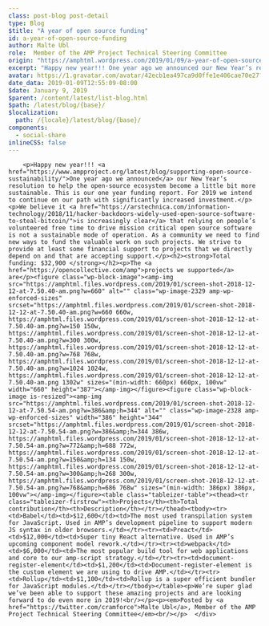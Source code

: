 ```yaml
---
class: post-blog post-detail
type: Blog
$title: "A year of open source funding"
id: a-year-of-open-source-funding
author: Malte Ubl
role:  Member of the AMP Project Technical Steering Committee
origin: "https://amphtml.wordpress.com/2019/01/09/a-year-of-open-source-funding/amp/"
excerpt: "Happy new year!!! One year ago we announced our New Year’s resolution to help the open-source ecosystem become a little bit more sustainable. This is our one year funding report. For 2019 we intend to continue on our path with significantly increased investment. We believe it is increasingly clear that relying on people’s volunteered free [&#8230;]"
avatar: https://1.gravatar.com/avatar/42ecb1ea497ca9d0ffe1e406cae70e27?s=96&d=identicon&r=G
date_data: 2019-01-09T12:55:09-08:00
$date: January 9, 2019
$parent: /content/latest/list-blog.html
$path: /latest/blog/{base}/
$localization:
  path: /{locale}/latest/blog/{base}/
components:
  - social-share
inlineCSS: false
---
```


<div class="amp-wp-article-content">

		<p>Happy new year!!! <a href="https://www.ampproject.org/latest/blog/supporting-open-source-sustainability/">One year ago we announced</a> our New Year’s resolution to help the open-source ecosystem become a little bit more sustainable. This is our one year funding report. For 2019 we intend to continue on our path with significantly increased investment.</p><p>We believe it <a href="https://arstechnica.com/information-technology/2018/11/hacker-backdoors-widely-used-open-source-software-to-steal-bitcoin/">is increasingly clear</a> that relying on people’s volunteered free time to drive mission critical open source software is not a sustainable mode of operation. As a community we need to find new ways to fund the valuable work on such projects. We strive to provide at least some financial support to projects that we directly depend on and that are accepting support.</p><h2><strong>Total funding: $32,900 </strong></h2><p>The <a href="https://opencollective.com/amp">projects we supported</a> are</p><figure class="wp-block-image"><amp-img src="https://amphtml.files.wordpress.com/2019/01/screen-shot-2018-12-12-at-7.50.40-am.png?w=660" alt="" class="wp-image-2329 amp-wp-enforced-sizes" srcset="https://amphtml.files.wordpress.com/2019/01/screen-shot-2018-12-12-at-7.50.40-am.png?w=660 660w, https://amphtml.files.wordpress.com/2019/01/screen-shot-2018-12-12-at-7.50.40-am.png?w=150 150w, https://amphtml.files.wordpress.com/2019/01/screen-shot-2018-12-12-at-7.50.40-am.png?w=300 300w, https://amphtml.files.wordpress.com/2019/01/screen-shot-2018-12-12-at-7.50.40-am.png?w=768 768w, https://amphtml.files.wordpress.com/2019/01/screen-shot-2018-12-12-at-7.50.40-am.png?w=1024 1024w, https://amphtml.files.wordpress.com/2019/01/screen-shot-2018-12-12-at-7.50.40-am.png 1302w" sizes="(min-width: 660px) 660px, 100vw" width="660" height="387"></amp-img></figure><figure class="wp-block-image is-resized"><amp-img src="https://amphtml.files.wordpress.com/2019/01/screen-shot-2018-12-12-at-7.50.54-am.png?w=386&amp;h=344" alt="" class="wp-image-2328 amp-wp-enforced-sizes" width="386" height="344" srcset="https://amphtml.files.wordpress.com/2019/01/screen-shot-2018-12-12-at-7.50.54-am.png?w=386&amp;h=344 386w, https://amphtml.files.wordpress.com/2019/01/screen-shot-2018-12-12-at-7.50.54-am.png?w=772&amp;h=688 772w, https://amphtml.files.wordpress.com/2019/01/screen-shot-2018-12-12-at-7.50.54-am.png?w=150&amp;h=134 150w, https://amphtml.files.wordpress.com/2019/01/screen-shot-2018-12-12-at-7.50.54-am.png?w=300&amp;h=268 300w, https://amphtml.files.wordpress.com/2019/01/screen-shot-2018-12-12-at-7.50.54-am.png?w=768&amp;h=686 768w" sizes="(min-width: 386px) 386px, 100vw"></amp-img></figure><table class="tableizer-table"><thead><tr class="tableizer-firstrow"><th>Projects</th><th>Total contribution</th><th>Description</th></tr></thead><tbody><tr><td>Babel</td><td>$12,600</td><td>The most used transpilation system for JavaScript. Used in AMP’s development pipeline to support modern JS syntax in older browsers.</td></tr><tr><td>Preact</td><td>$12,000</td><td>Super tiny React alternative. Used in AMP’s upcoming component model rework.</td></tr><tr><td>webpack</td><td>$6,000</td><td>The most popular build tool for web applications and core to our amp-script strategy.</td></tr><tr><td>document-register-element</td><td>$1,200</td><td>Document-register-element is the custom element we are using to drive AMP.</td></tr><tr><td>Rollup</td><td>$1,100</td><td>Rollup is a super efficient bundler for JavaScript modules.</td></tr></tbody></table><p>We’re super glad we’ve been able to support these amazing projects and are looking forward to do even more in 2019!<br/></p><p><em>Posted by <a href="https://twitter.com/cramforce">Malte Ubl</a>, Member of the AMP Project Technical Steering Committee</em><br/></p>	</div>

	

</div>

